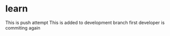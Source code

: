 # learn
This is push attempt
This is added to development branch
first developer is commiting again
